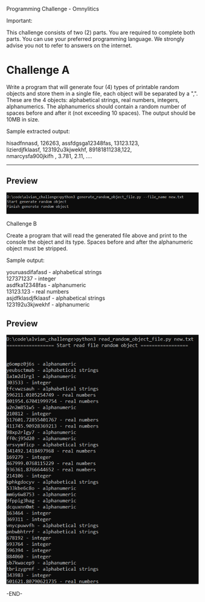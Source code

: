 
Programming Challenge - Omnylitics

Important:

This challenge consists of two (2) parts. You are required to complete both parts. You can use your preferred programming language. We strongly advise you not to refer to answers on the internet.

# Challenge A

  

Write a program that will generate four (4) types of printable random objects and store them in a single file, each object will be separated by a ",". These are the 4 objects: alphabetical strings, real numbers, integers, alphanumerics. The alphanumerics should contain a random number of spaces before and after it (not exceeding 10 spaces). The output should be 10MB in size.  
  
Sample extracted output:  
  
hisadfnnasd, 126263, assfdgsga12348fas, 13123.123,  
lizierdjfklaasf, 123192u3kjwekhf, 89181811238,122,  
nmarcysfa900jkifh , 3.781, 2.11, ....  
  

----------
## Preview
![](random_object_writer_preview.PNG)


  
Challenge B

  

Create a program that will read the generated file above and print to the console the object and its type. Spaces before and after the alphanumeric object must be stripped.  
  
Sample output:  
  
youruasdifafasd - alphabetical strings  
127371237 - integer  
asdfka12348fas - alphanumeric  
13123.123 - real numbers  
asjdfklasdjfklaasf - alphabetical strings  
123192u3kjwekhf - alphanumeric

  
## Preview
![](random_object_reader_preview.PNG)

-END-
